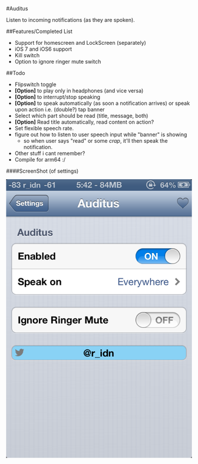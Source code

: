 #Auditus


Listen to incoming notifications (as they are spoken).

##Features/Completed List

- Support for homescreen and LockScreen (separately)
- iOS 7 and iOS6 support
- Kill switch
- Option to ignore ringer mute switch

##Todo

- Flipswitch toggle
- **[Option]** to play only in headphones (and vice versa)
- **[Option]** to interrupt/stop speaking
- **[Option]** to speak automatically (as soon a notification arrives) or speak upon action i.e. (double?) tap banner
- Select which part should be read (title, message, both)
- **[Option]** Read title automatically, read content on action?
- Set flexible speech rate.
- figure out how to listen to user speech input while "banner" is showing
    - so when user says "read" or some *crap*, it'll then speak the notification.
- Other stuff i cant remember?
- Compile for arm64 :/

####ScreenShot (of settings)

![SCREENSHOT](/IMG_3989.PNG "Screenshot")
